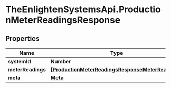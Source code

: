 # TheEnlightenSystemsApi.ProductionMeterReadingsResponse

## Properties

Name | Type | Description | Notes
------------ | ------------- | ------------- | -------------
**systemId** | **Number** |  | 
**meterReadings** | [**[ProductionMeterReadingsResponseMeterReadings]**](ProductionMeterReadingsResponseMeterReadings.md) |  | 
**meta** | [**Meta**](Meta.md) |  | 


